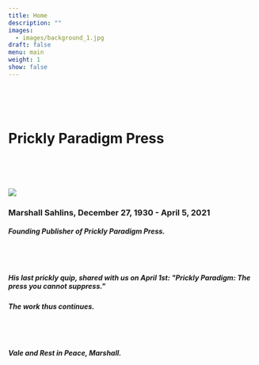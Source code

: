 ```yaml
---
title: Home
description: ""
images:
  - images/background_1.jpg
draft: false
menu: main
weight: 1
show: false
---
```

<br><br><br>

# Prickly Paradigm Press

<br><br><br>

![](images/sahlins_office_photo_halfsize.png)

### **Marshall Sahlins, December 27, 1930 - April 5, 2021**

##### Founding Publisher of Prickly Paradigm Press.

<br><br>

##### His last prickly quip, shared with us on April 1st: "Prickly Paradigm: The press you cannot suppress."

##### The work thus continues.

<br><br>

##### Vale and Rest in Peace, Marshall.